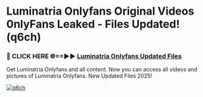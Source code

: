 # Luminatria Onlyfans Original Videos 0nlyFans Leaked - Files Updated! (q6ch)

<h3>🔴 CLICK HERE 🌐==►► <a href="https://tinyurl.com/2m67pmp6" rel="nofollow">Luminatria Onlyfans Updated Files</a></h3>

Get Luminatria Onlyfans and all content. Now you can access all videos and pictures of Luminatria Onlyfans. New Updated Files 2025!

[![q6ch](https://i.imgur.com/H4QAA4z.gif)](https://tinyurl.com/2m67pmp6)